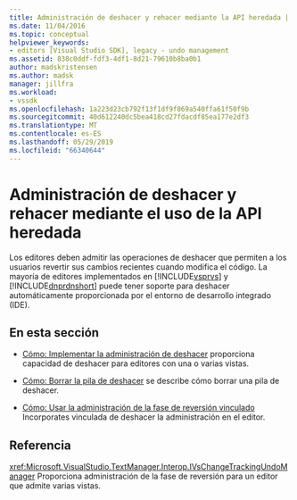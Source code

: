 ```yaml
---
title: Administración de deshacer y rehacer mediante la API heredada | Microsoft Docs
ms.date: 11/04/2016
ms.topic: conceptual
helpviewer_keywords:
- editors [Visual Studio SDK], legacy - undo management
ms.assetid: 838c0ddf-fdf3-4df1-8d21-79610b8ba0b1
author: madskristensen
ms.author: madsk
manager: jillfra
ms.workload:
- vssdk
ms.openlocfilehash: 1a223d23cb792f13f1df9f869a540ffa61f50f9b
ms.sourcegitcommit: 40d612240dc5bea418cd27fdacdf85ea177e2df3
ms.translationtype: MT
ms.contentlocale: es-ES
ms.lasthandoff: 05/29/2019
ms.locfileid: "66340644"
---
```

# <a name="manage-undo-and-redo-by-using-the-legacy-api"></a>Administración de deshacer y rehacer mediante el uso de la API heredada
Los editores deben admitir las operaciones de deshacer que permiten a los usuarios revertir sus cambios recientes cuando modifica el código. La mayoría de editores implementados en [!INCLUDE[vsprvs](../code-quality/includes/vsprvs_md.md)] y [!INCLUDE[dnprdnshort](../code-quality/includes/dnprdnshort_md.md)] puede tener soporte para deshacer automáticamente proporcionada por el entorno de desarrollo integrado (IDE).

## <a name="in-this-section"></a>En esta sección
- [Cómo: Implementar la administración de deshacer](../extensibility/how-to-implement-undo-management.md) proporciona capacidad de deshacer para editores con una o varias vistas.

- [Cómo: Borrar la pila de deshacer](../extensibility/how-to-clear-the-undo-stack.md) se describe cómo borrar una pila de deshacer.

- [Cómo: Usar la administración de la fase de reversión vinculado](../extensibility/how-to-use-linked-undo-management.md) Incorporates vinculada de deshacer la administración en el editor.

## <a name="reference"></a>Referencia
 <xref:Microsoft.VisualStudio.TextManager.Interop.IVsChangeTrackingUndoManager> Proporciona administración de la fase de reversión para un editor que admite varias vistas.
